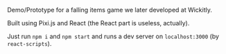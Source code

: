 Demo/Prototype for a falling items game we later developed at Wickitly.

Built using Pixi.js and React (the React part is useless, actually).

Just run `npm i` and `npm start` and runs a dev server on `localhost:3000` (by `react-scripts`).
